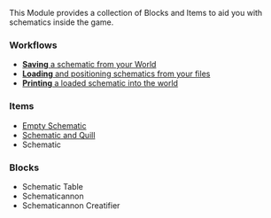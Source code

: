 This Module provides a collection of Blocks and Items to aid you with schematics inside the game.

### Workflows
* [**Saving** a schematic from your World](https://github.com/simibubi/Create/wiki/Saving-a-Schematic)
* [**Loading** and positioning schematics from your files](https://github.com/simibubi/Create/wiki/Loading-a-Schematic)
* [**Printing** a loaded schematic into the world](https://github.com/simibubi/Create/wiki/Printing-a-Schematic)

### Items
* [Empty Schematic](https://github.com/simibubi/Create/wiki/Empty-Schematic)
* [Schematic and Quill](https://github.com/simibubi/Create/wiki/Schematic-and-Quill)
* Schematic

### Blocks
* Schematic Table
* Schematicannon
* Schematicannon Creatifier